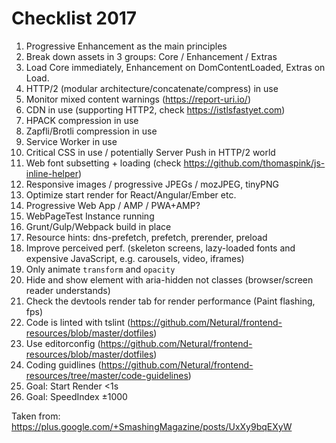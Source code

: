 # Checklist 2017

1. Progressive Enhancement as the main principles
2. Break down assets in 3 groups: Core / Enhancement / Extras
3. Load Core immediately, Enhancement on DomContentLoaded, Extras on Load.
4. HTTP/2 (modular architecture/concatenate/compress) in use
5. Monitor mixed content warnings (https://report-uri.io/)
6. CDN in use (supporting HTTP2, check https://istlsfastyet.com)
7. HPACK compression in use
8. Zapfli/Brotli compression in use
9. Service Worker in use
10. Critical CSS in use / potentially Server Push in HTTP/2 world
11. Web font subsetting + loading (check https://github.com/thomaspink/js-inline-helper)
12. Responsive images / progressive JPEGs / mozJPEG, tinyPNG
13. Optimize start render for React/Angular/Ember etc.
14. Progressive Web App / AMP / PWA+AMP?
15. WebPageTest Instance running
16. Grunt/Gulp/Webpack build in place
17. Resource hints: dns-prefetch, prefetch, prerender, preload
18. Improve perceived perf. (skeleton screens, lazy-loaded fonts and expensive JavaScript, e.g. carousels, video, iframes)
19. Only animate `transform` and `opacity`
20. Hide and show element with aria-hidden not classes (browser/screen reader understands)
21. Check the devtools render tab for render performance (Paint flashing, fps)
22. Code is linted with tslint (https://github.com/Netural/frontend-resources/blob/master/dotfiles)
23. Use editorconfig (https://github.com/Netural/frontend-resources/blob/master/dotfiles)
24. Coding guidlines (https://github.com/Netural/frontend-resources/tree/master/code-guidelines)
25. Goal: Start Render <1s
26. Goal: SpeedIndex ±1000


Taken from: https://plus.google.com/+SmashingMagazine/posts/UxXy9bqEXyW
